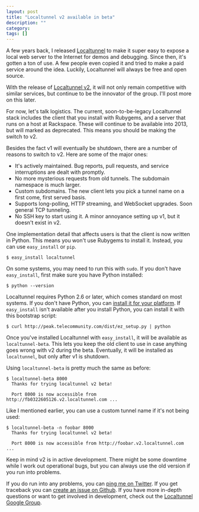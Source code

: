 ```yaml
---
layout: post
title: "Localtunnel v2 available in beta"
description: ""
category: 
tags: []
---
```

A few years back, I released [Localtunnel](http://localtunnel.com) to make it super easy to expose a local web server to the Internet for demos and debugging. Since then, it's gotten a ton of use. A few people even copied it and tried to make a paid service around the idea. Luckily, Localtunnel will always be free and open source. 

With the release of [Localtunnel v2](http://j.mp/localtunnel-v2), it will not only remain competitive with similar services, but continue to be the innovator of the group. I'll post more on this later.

For now, let's talk logistics. The current, soon-to-be-legacy Localtunnel stack includes the client that you install with Rubygems, and a server that runs on a host at Rackspace. These will continue to be available into 2013, but will marked as deprecated. This means you should be making the switch to v2.

Besides the fact v1 will eventually be shutdown, there are a number of reasons to switch to v2. Here are some of the major ones:

* It's actively maintained. Bug reports, pull requests, and service interruptions are dealt with promptly.
* No more mysterious requests from old tunnels. The subdomain namespace is much larger.
* Custom subdomains. The new client lets you pick a tunnel name on a first come, first served basis.
* Supports long-polling, HTTP streaming, and WebSocket upgrades. Soon general TCP tunneling.
* No SSH key to start using it. A minor annoyance setting up v1, but it doesn't exist in v2.

One implementation detail that affects users is that the client is now written in Python. This means you won't use Rubygems to install it. Instead, you can use `easy_install` or `pip`. 

	$ easy_install localtunnel

On some systems, you may need to run this with `sudo`. If you don't have `easy_install`, first make sure you have Python installed:

	$ python --version

Localtunnel requires Python 2.6 or later, which comes standard on most systems. If you don't have Python, you can [install it for your platform](http://wiki.python.org/moin/BeginnersGuide/Download). If `easy_install` isn't available after you install Python, you can install it with this bootstrap script:

	$ curl http://peak.telecommunity.com/dist/ez_setup.py | python

Once you've installed Localtunnel with `easy_install`, it will be available as `localtunnel-beta`. This lets you keep the old client to use in case anything goes wrong with v2 during the beta. Eventually, it will be installed as `localtunnel`, but only after v1 is shutdown.  

Using `localtunnel-beta` is pretty much the same as before:

	$ localtunnel-beta 8000
	  Thanks for trying localtunnel v2 beta!
	
	  Port 8000 is now accessible from http://fb0322605126.v2.localtunnel.com ...

Like I mentioned earlier, you can use a custom tunnel name if it's not being used:

	$ localtunnel-beta -n foobar 8000
	  Thanks for trying localtunnel v2 beta!
	
	  Port 8000 is now accessible from http://foobar.v2.localtunnel.com ...

Keep in mind v2 is in active development. There might be some downtime while I work out operational bugs, but you can always use the old version if you run into problems. 

If you do run into any problems, you can [ping me on Twitter](http://twitter.com/progrium). If you get traceback you can [create an issue on Github](https://github.com/progrium/localtunnel/issues). If you have more in-depth questions or want to get involved in development, check out the [Localtunnel Google Group](https://groups.google.com/forum/#!forum/localtunnel).

